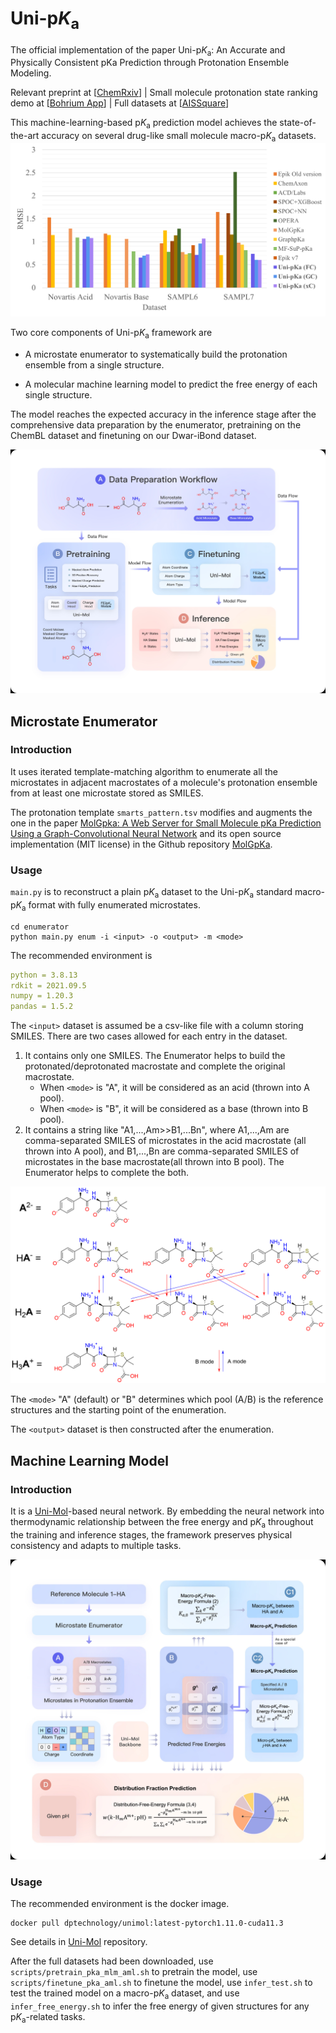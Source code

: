 # Uni-p*K*<sub>a</sub>
The official implementation of the paper Uni-p*K*<sub>a</sub>: An Accurate and Physically Consistent pKa Prediction through Protonation Ensemble Modeling. 

Relevant preprint at [[ChemRxiv](https://chemrxiv.org/engage/chemrxiv/article-details/64e8da3879853bbd786ca4eb)] | Small molecule protonation state ranking demo at [[Bohrium App](https://app.bohrium.dp.tech/uni-pka)] | Full datasets at [[AISSquare](https://www.aissquare.com/datasets/detail?pageType=datasets&name=Uni-pKa-Dataset)]

This machine-learning-based p*K*<sub>a</sub> prediction model achieves the state-of-the-art accuracy on several drug-like small molecule macro-p*K*<sub>a</sub> datasets.
![Uni-p*K*<sub>a</sub>'s performance](performance.png)

Two core components of Uni-p*K*<sub>a</sub> framework are

- A microstate enumerator to systematically build the protonation
ensemble from a single structure.

- A molecular machine learning model to predict the free energy of each single structure. 

The model reaches the expected accuracy in the inference stage after the comprehensive data preparation by the enumerator, pretraining on the ChemBL dataset and finetuning on our Dwar-iBond dataset.

![Alt text](overview.jpg)

## Microstate Enumerator

### Introduction

It uses iterated template-matching algorithm to enumerate all the microstates in adjacent macrostates of a molecule's protonation ensemble from at least one microstate stored as SMILES.

The protonation template `smarts_pattern.tsv` modifies and augments the one in the paper [MolGpka: A Web Server for Small Molecule pKa Prediction Using a Graph-Convolutional Neural Network](https://pubs.acs.org/doi/10.1021/acs.jcim.1c00075) and its open source implementation (MIT license) in the Github repository [MolGpKa](https://github.com/Xundrug/MolGpKa/blob/master/src/utils/smarts_pattern.tsv).

### Usage

`main.py` is to reconstruct a plain p*K*<sub>a</sub> dataset to the Uni-p*K*<sub>a</sub> standard macro-p*K*<sub>a</sub> format with fully enumerated microstates.

```shell
cd enumerator
python main.py enum -i <input> -o <output> -m <mode>
```

The recommended environment is
```yaml
python = 3.8.13
rdkit = 2021.09.5
numpy = 1.20.3
pandas = 1.5.2
```

The `<input>` dataset is assumed be a csv-like file with a column storing SMILES. There are two cases allowed for each entry in the dataset.

1. It contains only one SMILES. The Enumerator helps to build the protonated/deprotonated macrostate and complete the original macrostate.
    - When `<mode>` is "A", it will be considered as an acid (thrown into A pool). 
    - When `<mode>` is "B", it will be considered as a base (thrown into B pool).
2. It contains a string like "A1,...,Am>>B1,...Bn", where A1,...,Am are comma-separated SMILES of microstates in the acid macrostate (all thrown into A pool), and B1,...,Bn are comma-separated SMILES of microstates in the base macrostate(all thrown into B pool). The Enumerator helps to complete the both.

![A/B mode of the microstate enumerator](protensemble.png)

The `<mode>` "A" (default) or "B" determines which pool (A/B) is the reference structures and the starting point of the enumeration.

The `<output>` dataset is then constructed after the enumeration.

## Machine Learning Model

### Introduction

It is a [Uni-Mol](https://github.com/dptech-corp/Uni-Mol)-based neural network. By embedding the neural network into thermodynamic relationship between the free energy and p*K*<sub>a</sub> throughout the training and inference stages, the framework preserves physical consistency and adapts to multiple tasks.

![Alt text](mechanism.jpg)

### Usage

The recommended environment is the docker image.

```
docker pull dptechnology/unimol:latest-pytorch1.11.0-cuda11.3
```

See details in [Uni-Mol](https://github.com/dptech-corp/Uni-Mol/tree/main/unimol#dependencies) repository.

After the full datasets had been downloaded, use `scripts/pretrain_pka_mlm_aml.sh` to pretrain the model, use `scripts/finetune_pka_aml.sh` to finetune the model, use `infer_test.sh` to test the trained model on a macro-p*K*<sub>a</sub> dataset, and use `infer_free_energy.sh` to infer the free energy of given structures for any p*K*<sub>a</sub>-related tasks.